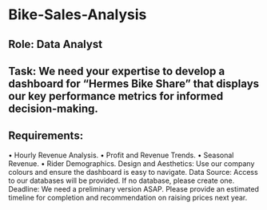 # Bike-Sales-Analysis

## Role: Data Analyst
## Task: We need your expertise to develop a dashboard for “Hermes Bike Share” that displays our key performance metrics for informed decision-making.

## Requirements: 
•	Hourly Revenue Analysis.
•	Profit and Revenue Trends.
•	Seasonal Revenue.
•	Rider Demographics.
Design and  Aesthetics: Use our company colours and ensure the dashboard is easy to navigate. 
Data Source: Access to our databases will be provided. If no database, please create one.
Deadline: We need a preliminary version ASAP.
Please provide an estimated timeline for completion and recommendation on raising prices next year.
